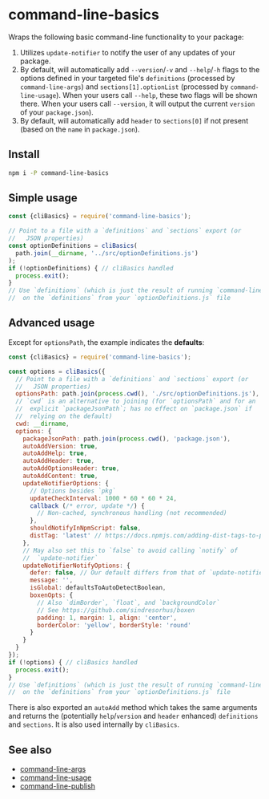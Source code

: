 # command-line-basics

Wraps the following basic command-line functionality to your package:

1. Utilizes `update-notifier` to notify the user of any updates of your
    package.
2. By default, will automatically add `--version`/`-v` and `--help`/`-h`
    flags to the options defined in your targeted file's `definitions`
    (processed by `command-line-args`) and `sections[1].optionList` (processed
    by `command-line-usage`). When your users call `--help`, these two flags
    will be shown there. When your users call `--version`, it will output
    the current `version` of your `package.json`).
3. By default, will automatically add `header` to `sections[0]` if not
    present (based on the `name` in `package.json`).

## Install

```sh
npm i -P command-line-basics
```

## Simple usage

```js
const {cliBasics} = require('command-line-basics');

// Point to a file with a `definitions` and `sections` export (or
//   JSON properties)
const optionDefinitions = cliBasics(
  path.join(__dirname, '../src/optionDefinitions.js')
);
if (!optionDefinitions) { // cliBasics handled
  process.exit();
}
// Use `definitions` (which is just the result of running `command-line-args`
//  on the `definitions` from your `optionDefinitions.js` file
```

## Advanced usage

Except for `optionsPath`, the example indicates the **defaults**:

```js
const {cliBasics} = require('command-line-basics');

const options = cliBasics({
  // Point to a file with a `definitions` and `sections` export (or
  //   JSON properties)
  optionsPath: path.join(process.cwd(), './src/optionDefinitions.js'),
  // `cwd` is an alternative to joining (for `optionsPath` and for an
  //  explicit `packageJsonPath`; has no effect on `package.json` if
  //  relying on the default)
  cwd: __dirname,
  options: {
    packageJsonPath: path.join(process.cwd(), 'package.json'),
    autoAddVersion: true,
    autoAddHelp: true,
    autoAddHeader: true,
    autoAddOptionsHeader: true,
    autoAddContent: true,
    updateNotifierOptions: {
      // Options besides `pkg`
      updateCheckInterval: 1000 * 60 * 60 * 24,
      callback (/* error, update */) {
        // Non-cached, synchronous handling (not recommended)
      },
      shouldNotifyInNpmScript: false,
      distTag: 'latest' // https://docs.npmjs.com/adding-dist-tags-to-packages
    },
    // May also set this to `false` to avoid calling `notify` of
    //  `update-notifier`
    updateNotifierNotifyOptions: {
      defer: false, // Our default differs from that of `update-notifier` here
      message: '',
      isGlobal: defaultsToAutoDetectBoolean,
      boxenOpts: {
        // Also `dimBorder`, `float`, and `backgroundColor`
        // See https://github.com/sindresorhus/boxen
        padding: 1, margin: 1, align: 'center',
        borderColor: 'yellow', borderStyle: 'round'
      }
    }
  }
});
if (!options) { // cliBasics handled
  process.exit();
}
// Use `definitions` (which is just the result of running `command-line-args`
//  on the `definitions` from your `optionDefinitions.js` file
```

There is also exported an `autoAdd` method which takes the same arguments
and returns the (potentially `help`/`version` and `header` enhanced)
`definitions` and `sections`. It is also used internally by `cliBasics`.

## See also

- [command-line-args](https://github.com/75lb/command-line-args)
- [command-line-usage](https://github.com/75lb/command-line-usage/)
- [command-line-publish](https://github.com/brettz9/command-line-publish)
